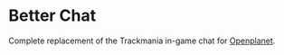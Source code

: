 # Better Chat
Complete replacement of the Trackmania in-game chat for [Openplanet](https://openplanet.nl/).
